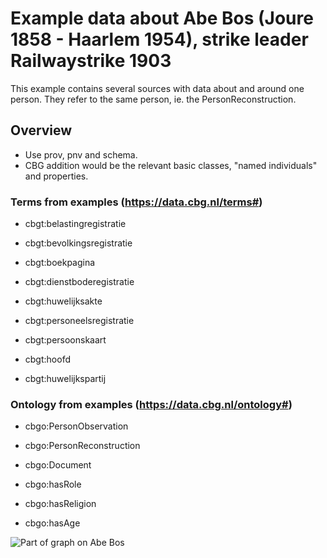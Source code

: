 # Example data about Abe Bos (Joure 1858 - Haarlem 1954), strike leader Railwaystrike 1903

This example contains several sources with data about and around one person. They refer to the same person, ie. the PersonReconstruction.

## Overview
* Use prov, pnv and schema.
* CBG addition would be the relevant basic classes, "named individuals" and properties. 

### Terms from examples (https://data.cbg.nl/terms#)

- cbgt:belastingregistratie
- cbgt:bevolkingsregistratie
- cbgt:boekpagina
- cbgt:dienstboderegistratie
- cbgt:huwelijksakte
- cbgt:personeelsregistratie
- cbgt:persoonskaart

- cbgt:hoofd
- cbgt:huwelijkspartij

### Ontology from examples (https://data.cbg.nl/ontology#)

- cbgo:PersonObservation
- cbgo:PersonReconstruction
- cbgo:Document

- cbgo:hasRole
- cbgo:hasReligion
- cbgo:hasAge



![Part of graph on Abe Bos](https://github.com/CBG-nl/A2A-LD/blob/main/examples/abe-bos/abe-bos.png?raw=true)
